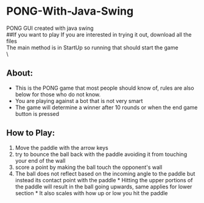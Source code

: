 # PONG-With-Java-Swing
PONG GUI created with java swing\
##If you want to play
If you are interested in trying it out, download all the files\
The main method is in StartUp so running that should start the game\
\
## About:
* This is the PONG game that most people should know of, rules are also below for those who do not know.
* You are playing against a bot that is not very smart
* The game will determine a winner after 10 rounds or when the end game button is pressed

## How to Play:
1. Move the paddle with the arrow keys
2. try to bounce the ball back with the paddle avoiding it from touching your end of the wall
3. score a point by making the ball touch the opponent's wall
4. The ball does not reflect based on the incoming angle to the paddle but instead its contact point with the paddle
            * Hitting the upper portions of the paddle will result in the ball going upwards, same applies for lower section
            * It also scales with how up or low you hit the paddle
